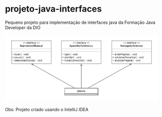 # projeto-java-interfaces
Pequeno projeto para implementação de interfaces java da Formação Java Developer da DIO

![Diagrama do projeto proposto](https://github.com/flnnn/projeto-java-interfaces/blob/main/projeto-oo-dio.png)

Obs: Projeto criado usando o IntelliJ IDEA
